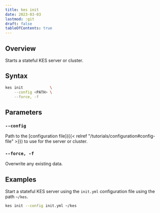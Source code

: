 ```yaml
---
title: kes init
date: 2023-03-03
lastmod: :git
draft: false
tableOfContents: true
---
```


## Overview

Starts a stateful KES server or cluster.

## Syntax

```sh
kes init            \
    --config <PATH> \
    --force, -f
```

## Parameters

### `--config`

Path to the [configuration file]({{< relref "/tutorials/configuration#config-file" >}}) to use for the server or cluster.

### `--force, -f`

Overwrite any existing data.

## Examples

Start a stateful KES server using the `init.yml` configuration file using the path `~/kes`.

```sh {.copy}
kes init --config init.yml ~/kes
```